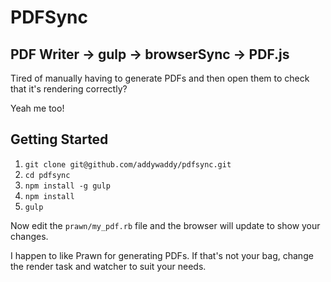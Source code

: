 # PDFSync

## PDF Writer -> gulp -> browserSync -> PDF.js
Tired of manually having to generate PDFs and then open them to check that it's rendering correctly?

Yeah me too!

## Getting Started

1. `git clone git@github.com/addywaddy/pdfsync.git`
2. `cd pdfsync`
3. `npm install -g gulp`
4. `npm install`
5. `gulp`

Now edit the `prawn/my_pdf.rb` file and the browser will update to show your changes.

I happen to like Prawn for generating PDFs. If that's not your bag, change the render task and watcher to suit your needs.
